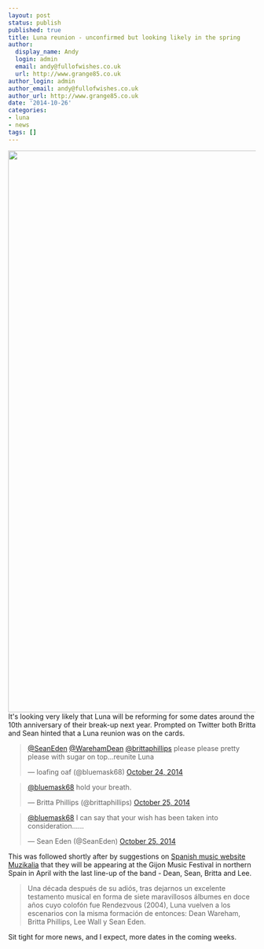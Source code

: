 ```yaml
---
layout: post
status: publish
published: true
title: Luna reunion - unconfirmed but looking likely in the spring
author:
  display_name: Andy
  login: admin
  email: andy@fullofwishes.co.uk
  url: http://www.grange85.co.uk
author_login: admin
author_email: andy@fullofwishes.co.uk
author_url: http://www.grange85.co.uk
date: '2014-10-26'
categories:
- luna
- news
tags: []
---
```

<p><img src="https://media.fullofwishes.co.uk/02-luna/pictures/luna_promo_2001_b.jpg" width="1430" height="1144" class="aligncenter" /><br />
It's looking very likely that Luna will be reforming for some dates around the 10th anniversary of their break-up next year. Prompted on Twitter both Britta and Sean hinted that a Luna reunion was on the cards.</p>
<blockquote class="twitter-tweet" lang="en" data-conversation="none"><p><a href="https://twitter.com/SeanEden">@SeanEden</a> <a href="https://twitter.com/WarehamDean">@WarehamDean</a> <a href="https://twitter.com/brittaphillips">@brittaphillips</a> &#10;&#10;please please pretty please with sugar on top...reunite Luna</p>
<p>&mdash; loafing oaf (@bluemask68) <a href="https://twitter.com/bluemask68/status/525778552600662016">October 24, 2014</a></p></blockquote>
<p><script async src="//platform.twitter.com/widgets.js" charset="utf-8"></script></p>
<blockquote class="twitter-tweet" lang="en" data-conversation="none"><p><a href="https://twitter.com/bluemask68">@bluemask68</a> hold your breath.</p>
<p>&mdash; Britta Phillips (@brittaphillips) <a href="https://twitter.com/brittaphillips/status/526038073453203458">October 25, 2014</a></p></blockquote>
<p><script async src="//platform.twitter.com/widgets.js" charset="utf-8"></script></p>
<blockquote class="twitter-tweet" lang="en" data-conversation="none"><p><a href="https://twitter.com/bluemask68">@bluemask68</a> I can say that your wish has been taken into consideration......</p>
<p>&mdash; Sean Eden (@SeanEden) <a href="https://twitter.com/SeanEden/status/526041936428560384">October 25, 2014</a></p></blockquote>
<p><script async src="//platform.twitter.com/widgets.js" charset="utf-8"></script></p>
<p>This was followed shortly after by suggestions on <a href="http://muzikalia.com/noticias_leer.php/18942/el-regreso-de-luna">Spanish music website Muzikalia</a> that they will be appearing at the Gijon Music Festival in northern Spain in April with the last line-up of the band - Dean, Sean, Britta and Lee.</p>
<blockquote><p>Una década después de su adiós, tras dejarnos un excelente testamento musical en forma de siete maravillosos álbumes en doce años cuyo colofón fue Rendezvous (2004), Luna vuelven a los escenarios con la misma formación de entonces: Dean Wareham, Britta Phillips, Lee Wall y Sean Eden. </p></blockquote>
<p>Sit tight for more news, and I expect, more dates in the coming weeks.</p>
